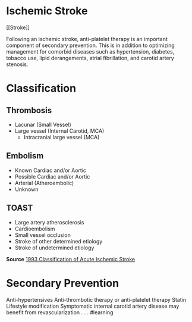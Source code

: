 # Ischemic Stroke
[[Stroke]]

Following an ischemic stroke, anti-platelet therapy is an important component of secondary prevention. This is in addition to optimizing management for comorbid diseases such as hypertension, diabetes, tobacco use, lipid derangements, atrial fibrillation, and carotid artery stenosis.

# Classification
## Thrombosis
* Lacunar (Small Vessel)
* Large vessel (Internal Carotid, MCA)
	* Intracranial large vessel (MCA)

## Embolism
* Known Cardiac and/or Aortic
* Possible Cardiac and/or Aortic
* Arterial (Atheroembolic)
* Unknown

## TOAST
* Large artery atherosclerosis
* Cardioembolism
* Small vessel occlusion
* Stroke of other determined etiology
* Stroke of undetermined etiology

**Source** [1993 Classification of Acute Ischemic Stroke](http://stroke.ahajournals.org/content/24/1/35)

# Secondary Prevention
Anti-hypertensives
Anti-thrombotic therapy or anti-platelet therapy
Statin
Lifestyle modification
Symptomatic internal carotid artery disease may benefit from revascularization
.
.
.
#learning